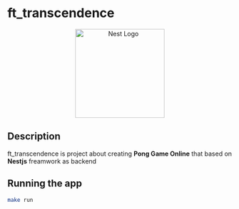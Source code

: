 # ft_transcendence

<p align="center">
  <a href="http://nestjs.com/" target="blank"><img src="https://nestjs.com/img/logo-small.svg" width="200" alt="Nest Logo" /></a>
</p>

## Description

ft_transcendence is project about creating **Pong Game Online** that based on **Nestjs** freamwork as backend

## Running the app

```bash
make run
```
